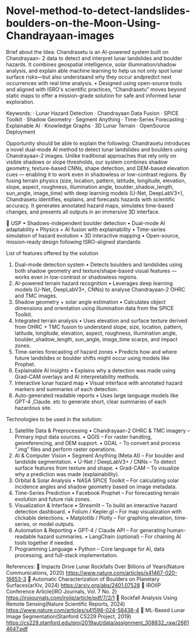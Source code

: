 # Novel-method-to-detect-landslides-boulders-on-the-Moon-Using-Chandrayaan-images
Brief about the Idea: Chandrasetu is an AI-powered system built on Chandrayaan- 2 data to detect and interpret lunar landslides and boulder hazards. It combines geospatial intelligence, solar illumination/shadow analysis, and explain able machine learning to help us not only spot lunar surface risks—but also understaand  why they occur andpredict next occurrences with real time analysis.
• Designed using open-source tools and aligned with ISRO's scientific practices, “Chandrasetu”
moves beyond static maps to offer a mission-grade solution for safe and informed lunar
exploration.

Keywords:
· Lunar Hazard Detection · Chandrayaan Data Fusion · SPICE Toolkit · Shadow Geometry · Segment
Anything · Time-Series Forecasting · Explainable AI · Knowledge Graphs · 3D Lunar Terrain · OpenSource Deployment

Opportunity should be able to explain the following:
Chandrasetu introduces a novel dual-mode AI method to detect lunar landslides and boulders using
Chandrayaan-2 images. Unlike traditional approaches that rely only on visible shadows or slope thresholds, our
system combines shadow geometry, texture-based CNNs, shape detection, and DEM-based elevation cues —
enabling it to work even in shadowless or low-contrast regions.
By fusing terrain physics (size, location, pattern, latitude, longitude, elevation, slope, aspect, roughness,
illumination angle, boulder_shadow_length, sun_angle, image_time) with deep learning models (U-Net,
DeepLabV3+), Chandrasetu identifies, explains, and forecasts hazards with scientific accuracy. It generates
annotated hazard maps, simulates time-based changes, and presents all outputs in an immersive 3D interface.

 USP
• Shadows-independent boulder detection
• Dual-mode AI adaptability
• Physics + AI fusion with explainability
• Time-series simulation of hazard evolution
• 3D interactive mapping
• Open-source, mission-ready design following ISRO-aligned standards

List of features offered by the solution
1. Dual-mode detection system
• Detects boulders and landslides using both shadow geometry and texture/shape-based visual features — works even in low-contrast
or shadowless regions.
2. AI-powered terrain hazard recognition
• Leverages deep learning models (U-Net, DeepLabV3+, CNNs) to analyse Chandrayaan-2 OHRC and TMC images.
3. Shadow geometry + solar angle estimation
• Calculates object dimensions and orientation using illumination data from the SPICE Toolkit.
4. Integrated terrain analysis
• Uses elevation and surface texture derived from OHRC + TMC fusion to understand slope, size, location, pattern, latitude, longitude,
elevation, aspect, roughness, illumination angle, boulder_shadow_length, sun_angle, image_time scarps, and impact zones.
5. Time-series forecasting of hazard zones
• Predicts how and where future landslides or boulder shifts might occur using models like Prophet.
6. Explainable AI insights
• Explains why a detection was made using Grad-CAM overlays and AI interpretability methods.
7. Interactive lunar hazard map
• Visual interface with annotated hazard markers and summaries of each detection.
8. Auto-generated readable reports
• Uses large language models like GPT-4 ,Claude. etc to generate short, clear summaries of each hazardous site.

Technologies to be used in the solution:
1. Satellite Data & Preprocessing
• Chandrayaan-2 OHRC & TMC imagery – Primary input data sources.
• QGIS – For raster handling, georeferencing, and DEM support.
• GDAL – To convert and process “.img” files and perform raster operations.
2. AI & Computer Vision
• Segment Anything (Meta AI) – For boulder and landslide segmentation.
• U-Net / DeepLabV3+ / CNNs – To detect surface features from texture and shape.
• Grad-CAM – To visualize why a prediction was made (explainability).
3. Orbital & Solar Analysis
• NASA SPICE Toolkit – For calculating solar incidence angles and shadow geometry based on image metadata.
4. Time-Series Prediction
• Facebook Prophet – For forecasting terrain evolution and future risk zones.
5. Visualization & Interface
• Streamlit – To build an interactive hazard detection dashboard.
• Folium / Kepler.gl – For map visualization with clickable detections.
• Matplotlib / Plotly – For graphing elevation, time-series, or model outputs.
6. Automation & Reporting
• GPT-4 / Claude API – For generating human-readable hazard summaries.
• LangChain (optional) – For chaining AI tools together if needed.
7. Programming Language
• Python – Core language for AI, data processing, and full-stack implementation.

References:
 Impacts Drive Lunar Rockfalls Over Billions of Years(Nature Communications, 2020)
https://www.nature.com/articles/s41467-020-16653-3
 Automatic Characterization of Boulders on Planetary Surfaces(arXiv, 2024)
https://arxiv.org/abs/2401.07528
 IROIIP Conference Article(IRO Journals, Vol. 7 No. 2)
https://irojournals.com/iroiip/article/pdf/7/2/1
 Rockfall Analysis Using Remote Sensing(Nature Scientific Reports, 2024)
https://www.nature.com/articles/s41598-024-58438-4
 ML-Based Lunar Image Segmentation(Stanford CS229 Project, 2019)
https://cs229.stanford.edu/proj2019aut/data/assignment_308832_raw/26614647.pdf
